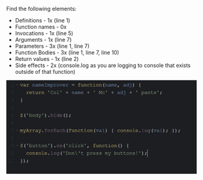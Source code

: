 Find the following elements:
- Definitions - 1x (line 1)
- Function names - 0x
- Invocations - 1x (line 5)
- Arguments - 1x (line 7)
- Parameters - 3x (line 1, line 7)
- Function Bodies - 3x (line 1, line 7, line 10)
- Return values - 1x (line 2)
- Side effects - 2x (console.log as you are logging to console that exists outside of that function)

![Screenshot](task-11.jpg)